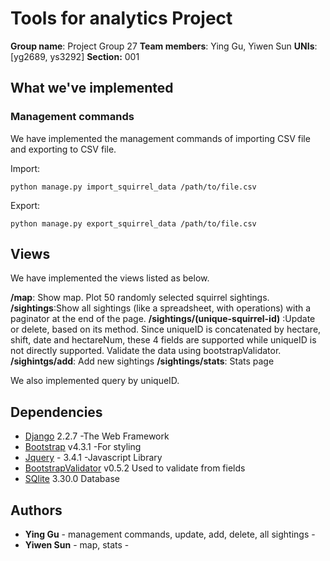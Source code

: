 


# Tools for analytics Project

**Group name**: Project Group 27
**Team members**: Ying Gu, Yiwen Sun
**UNIs**: [yg2689, ys3292]
**Section:** 001

## What we've implemented

### Management commands

We have implemented the management commands of importing CSV file and exporting to CSV file.

Import:
```
python manage.py import_squirrel_data /path/to/file.csv
```

Export:
```
python manage.py export_squirrel_data /path/to/file.csv
```
## Views
We have implemented the views listed as below.

 **/map**: Show map. Plot 50 randomly selected squirrel sightings.
 **/sightings**:Show all sightings (like a spreadsheet, with operations) with a paginator at the end of the page.
 **/sightings/(unique-squirrel-id)** :Update or delete, based on its method.
 Since uniqueID is concatenated by hectare, shift, date and hectareNum, these 4 fields are supported while uniqueID is not directly supported. Validate the data using bootstrapValidator.
 **/sighintgs/add**: Add new sightings
 **/sightings/stats**: Stats page 

We also implemented query by uniqueID. 
 
## Dependencies

* [Django](https://www.djangoproject.com)  2.2.7 -The Web Framework
* [Bootstrap](https://getbootstrap.com) v4.3.1
-For styling
* [Jquery](https://jquery.com) - 3.4.1 -Javascript Library
* [BootstrapValidator](http://bootstrapvalidator.votintsev.ru/) v0.5.2 Used to validate from fields
* [SQlite](https://www.sqlite.org/) 3.30.0 Database

## Authors

* **Ying Gu** - management commands, update, add, delete, all sightings - 
* **Yiwen Sun** - map, stats - 

